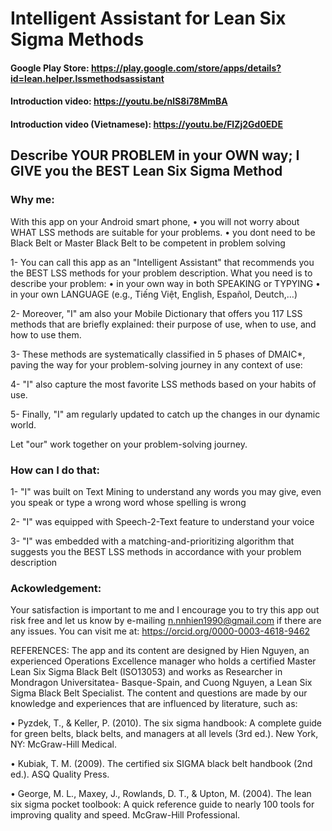 # Intelligent Assistant for Lean Six Sigma Methods
#### Google Play Store: https://play.google.com/store/apps/details?id=lean.helper.lssmethodsassistant
#### Introduction video: https://youtu.be/nlS8i78MmBA
#### Introduction video (Vietnamese): https://youtu.be/FlZj2Gd0EDE

## Describe YOUR PROBLEM in your OWN way; I GIVE you the BEST Lean Six Sigma Method

### Why me:
With this app on your Android smart phone, 
	• you will not worry about WHAT LSS methods are suitable for your problems. 
	• you dont need to be Black Belt or Master Black Belt to be competent in problem solving

1- You can call this app as an "Intelligent Assistant" that recommends you the BEST LSS methods for your problem description. What you need is to describe your problem:
	• in your own way in both SPEAKING or TYPYING
	• in your own LANGUAGE (e.g., Tiếng Việt, English, Español, Deutch,…)
 
2- Moreover, "I" am also your Mobile Dictionary that offers you 117 LSS methods that are briefly explained: their purpose of use, when to use, and how to use them. 

3- These methods are systematically classified in 5 phases of DMAIC*,  paving the way for your problem-solving journey in any context of use: 

4- "I" also capture the most favorite LSS methods based on your habits of use. 

5- Finally, "I" am regularly updated to catch up the changes in our dynamic world.

Let "our" work together on your problem-solving journey.

### How can I do that:
1- "I" was built on Text Mining to understand any words you may give, even you speak or type a wrong word whose spelling is wrong

2- "I" was equipped with Speech-2-Text feature to understand your voice

3- "I" was embedded with a matching-and-prioritizing algorithm that suggests you the BEST LSS methods in accordance with your problem description 

### Ackowledgement:  

Your satisfaction is important to me and I encourage you to try this app out risk free and let us know by e-mailing n.nnhien1990@gmail.com if there are any issues. 
You can visit me at:  https://orcid.org/0000-0003-4618-9462

REFERENCES:
The app and its content are designed by Hien Nguyen, an experienced Operations Excellence manager who holds a certified Master Lean Six Sigma Black Belt (ISO13053) and works as Researcher in Mondragon Universitatea- Basque-Spain, and Cuong Nguyen, a Lean Six Sigma Black Belt Specialist. The content and questions are made by our knowledge and experiences that are influenced by literature, such as:

• Pyzdek, T., & Keller, P. (2010). The six sigma handbook: A complete guide for green belts, black belts, and managers at all levels (3rd ed.). New York, NY: McGraw-Hill Medical.

• Kubiak, T. M. (2009). The certified six SIGMA black belt handbook (2nd ed.). ASQ Quality Press.

• George, M. L., Maxey, J., Rowlands, D. T., & Upton, M. (2004). The lean six sigma pocket toolbook: A quick reference guide to nearly 100 tools for improving quality and speed. McGraw-Hill Professional.


